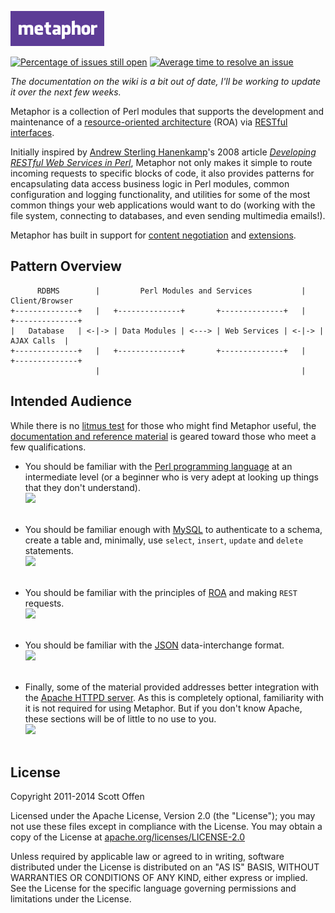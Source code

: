 ![](https://raw.githubusercontent.com/scottoffen/Metaphor/master/metaphor.png)

[![Percentage of issues still open](http://isitmaintained.com/badge/open/scottoffen/Metaphor.svg)](http://isitmaintained.com/project/scottoffen/Metaphor "Percentage of issues still open") [![Average time to resolve an issue](http://isitmaintained.com/badge/resolution/scottoffen/Metaphor.svg)](http://isitmaintained.com/project/scottoffen/Metaphor "Average time to resolve an issue")

*The documentation on the wiki is a bit out of date, I'll be working to update it over the next few weeks.*

Metaphor is a collection of Perl modules that supports the development and maintenance of a [resource-oriented architecture](http://en.wikipedia.org/wiki/Resource-oriented_architecture) (ROA) via [RESTful interfaces](http://en.wikipedia.org/wiki/Representational_state_transfer).

Initially inspired by [Andrew Sterling Hanenkamp](http://www.onlamp.com/pub/au/3067)'s 2008 article *[Developing RESTful Web Services in Perl](http://www.onlamp.com/pub/a/onlamp/2008/02/19/developing-restful-web-services-in-perl.html)*, Metaphor not only makes it simple to route incoming requests to specific blocks of code, it also provides patterns for encapsulating data access business logic in Perl modules, common configuration and logging functionality, and utilities for some of the most common things your web applications would want to do (working with the file system, connecting to databases, and even sending multimedia emails!).

Metaphor has built in support for [content negotiation](http://en.wikipedia.org/wiki/Content_negotiation) and [extensions](http://programmers.stackexchange.com/questions/139654/rest-tradeoffs-between-content-negotiation-via-accept-header-versus-extensions).

## Pattern Overview ##

```
      RDBMS        |         Perl Modules and Services           |    Client/Browser
+--------------+   |   +--------------+       +--------------+   |   +--------------+
|   Database   | <-|-> | Data Modules | <---> | Web Services | <-|-> |  AJAX Calls  | 
+--------------+   |   +--------------+       +--------------+   |   +--------------+
                   |                                             |
```

## Intended Audience ##

While there is no [litmus test](http://en.wikipedia.org/wiki/Litmus_test_%28politics%29) for those who might find Metaphor useful, the [documentation and reference material](https://github.com/scottoffen/Metaphor/wiki) is geared toward those who meet a few qualifications.

- You should be familiar with the [Perl programming language](http://www.perl.org) at an intermediate level (or a beginner who is very adept at looking up things that they don't understand).<br>
<a href="http://xkcd.com/519/" target="_blank" title="I'm pretty sure I was between girlfriends at the time..."><img src="http://imgs.xkcd.com/comics/11th_grade.png"></a><br><br>

- You should be familiar enough with [MySQL](http://www.mysql.com) to authenticate to a schema, create a table and, minimally, use `select`, `insert`, `update` and `delete` statements.<br>
<a href="http://xkcd.com/327/" target="_blank" title="Experience with DROP not required, and we'll be handling the input sanitation for you."><img src="http://imgs.xkcd.com/comics/exploits_of_a_mom.png"></a><br><br>

- You should be familiar with the principles of [ROA](http://en.wikipedia.org/wiki/Resource-oriented_architecture) and making `REST` requests.<br>
<a href="http://xkcd.com/974/" target="_blank" title="Trust me, it's worth the wait!"><img src="http://imgs.xkcd.com/comics/the_general_problem.png"></a><br><br>

- You should be familiar with the [JSON](http://www.json.org/) data-interchange format.<br>
<a href="http://xkcd.com/927/" target="_blank" title="Although you can just as easily use XML or YAML, I guess."><img src="http://imgs.xkcd.com/comics/standards.png"></a><br><br>

- Finally, some of the material provided addresses better integration with the [Apache HTTPD server](http://httpd.apache.org/). As this is completely optional, familiarity with it is not required for using Metaphor. But if you don't know Apache, these sections will be of little to no use to you.<br>
<a href="http://xkcd.com/278/" target="_blank" title="I said familiarity, not expertise."><img src="http://imgs.xkcd.com/comics/black_hat_support.png"></a><br><br>

## License ##

Copyright 2011-2014 Scott Offen

Licensed under the Apache License, Version 2.0 (the "License"); you may not use these files except in compliance with the License. You may obtain a copy of the License at [apache.org/licenses/LICENSE-2.0](http://www.apache.org/licenses/LICENSE-2.0)

Unless required by applicable law or agreed to in writing, software distributed under the License is distributed on an "AS IS" BASIS, WITHOUT WARRANTIES OR CONDITIONS OF ANY KIND, either express or implied. See the License for the specific language governing permissions and limitations under the License.
